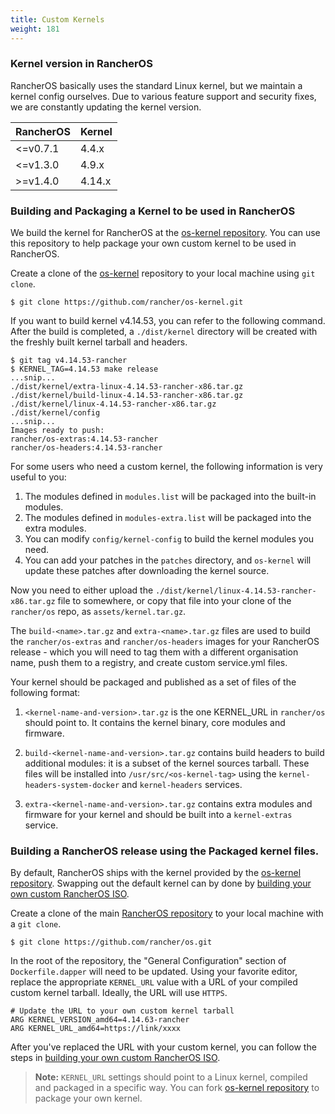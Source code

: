 ```yaml
---
title: Custom Kernels
weight: 181
---
```


### Kernel version in RancherOS

RancherOS basically uses the standard Linux kernel, but we maintain a kernel config ourselves. Due to various feature support and security fixes, we are constantly updating the kernel version.

RancherOS | Kernel
--------- | ------
<=v0.7.1  | 4.4.x
<=v1.3.0  | 4.9.x
>=v1.4.0  | 4.14.x

### Building and Packaging a Kernel to be used in RancherOS

We build the kernel for RancherOS at the [os-kernel repository](https://github.com/rancher/os-kernel). You can use this repository to help package your own custom kernel to be used in RancherOS.

Create a clone of the [os-kernel](https://github.com/rancher/os-kernel) repository to your local machine using `git clone`.

```
$ git clone https://github.com/rancher/os-kernel.git
```

If you want to build kernel v4.14.53, you can refer to the following command. After the build is completed, a `./dist/kernel` directory will be created with the freshly built kernel tarball and headers.

```
$ git tag v4.14.53-rancher
$ KERNEL_TAG=4.14.53 make release
...snip...
./dist/kernel/extra-linux-4.14.53-rancher-x86.tar.gz
./dist/kernel/build-linux-4.14.53-rancher-x86.tar.gz
./dist/kernel/linux-4.14.53-rancher-x86.tar.gz
./dist/kernel/config
...snip...
Images ready to push:
rancher/os-extras:4.14.53-rancher
rancher/os-headers:4.14.53-rancher
 ```
For some users who need a custom kernel, the following information is very useful to you:

1. The modules defined in `modules.list`  will be packaged into the built-in modules.
2. The modules defined in `modules-extra.list`  will be packaged into the extra modules.
3. You can modify `config/kernel-config` to build the kernel modules you need.
4. You can add your patches in the `patches` directory, and `os-kernel` will update these patches after downloading the kernel source.

Now you need to either upload the `./dist/kernel/linux-4.14.53-rancher-x86.tar.gz` file to somewhere, or copy that file into your clone of the `rancher/os` repo, as `assets/kernel.tar.gz`.

The `build-<name>.tar.gz` and `extra-<name>.tar.gz` files are used to build the `rancher/os-extras` and `rancher/os-headers` images for your RancherOS release - which you will need to tag them with a different organisation name, push them to a registry, and create custom service.yml files.

Your kernel should be packaged and published as a set of files of the following format:

1. `<kernel-name-and-version>.tar.gz` is the one KERNEL_URL in `rancher/os` should point to. It contains the kernel binary, core modules and firmware.

2. `build-<kernel-name-and-version>.tar.gz` contains build headers to build additional modules: it is a subset of the kernel sources tarball. These files will be installed into `/usr/src/<os-kernel-tag>` using the `kernel-headers-system-docker` and `kernel-headers` services.

3. `extra-<kernel-name-and-version>.tar.gz` contains extra modules and firmware for your kernel and should be built into a `kernel-extras` service.

### Building a RancherOS release using the Packaged kernel files.

By default, RancherOS ships with the kernel provided by the [os-kernel repository](https://github.com/rancher/os-kernel). Swapping out the default kernel can by done by [building your own custom RancherOS ISO]({{<baseurl>}}/os/v1.x/en/installation/custom-builds/custom-rancheros-iso/).

Create a clone of the main [RancherOS repository](https://github.com/rancher/os) to your local machine with a `git clone`.

```
$ git clone https://github.com/rancher/os.git
```

In the root of the repository, the "General Configuration" section of `Dockerfile.dapper` will need to be updated. Using your favorite editor, replace the appropriate `KERNEL_URL` value with a URL of your compiled custom kernel tarball. Ideally, the URL will use `HTTPS`.

```
# Update the URL to your own custom kernel tarball
ARG KERNEL_VERSION_amd64=4.14.63-rancher
ARG KERNEL_URL_amd64=https://link/xxxx
```

After you've replaced the URL with your custom kernel, you can follow the steps in [building your own custom RancherOS ISO]({{<baseurl>}}/os/v1.x/en/installation/custom-builds/custom-rancheros-iso/).

> **Note:** `KERNEL_URL` settings should point to a Linux kernel, compiled and packaged in a specific way. You can fork [os-kernel repository](https://github.com/rancher/os-kernel) to package your own kernel.
